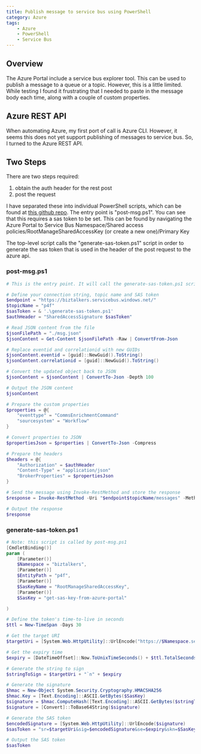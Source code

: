 ```yaml
---
title: Publish message to service bus using PowerShell
category: Azure
tags:
    - Azure
    - PowerShell
    - Service Bus
---
```


## Overview
The Azure Portal include a service bus explorer tool. This can be used to publish a message to a queue or a topic. However, this is a little limited. While testing I found it frustrating that I needed to paste in the message body each time, along with a couple of custom properties.

## Azure REST API
When automating Azure, my first port of call is Azure CLI. However, it seems this does not yet support publishing of messages to service bus. So, I turned to the Azure REST API.

## Two Steps
There are two steps required:
1. obtain the auth header for the rest post
2. post the request

I have separated these into individual PowerShell scripts, which can be found at [this github repo](https://github.com/RobBowman/powershell-svc-bus). The entry point is "post-msg.ps1". You can see that this requires a sas token to be set. This can be found by navigating the Azure Portal to Service Bus Namespace/Shared access policies/RootManageSharedAccessKey (or create a new one)/Primary Key

The top-level script calls the "generate-sas-token.ps1" script in order to generate the sas token that is used in the header of the post request to the azure api.

### post-msg.ps1
```powershell
# This is the entry point. It will call the generate-sas-token.ps1 script to generate a SAS token and then use it to send a message to an Azure Service Bus topic.

# Define your connection string, topic name and SAS token
$endpoint = "https://biztalkers.servicebus.windows.net/"
$topicName = "p4f"
$sasToken = & '.\generate-sas-token.ps1'
$authHeader = "SharedAccessSignature $sasToken"

# Read JSON content from the file
$jsonFilePath = "./msg.json"
$jsonContent = Get-Content $jsonFilePath -Raw | ConvertFrom-Json

# Replace eventid and correlationid with new GUIDs
$jsonContent.eventid = [guid]::NewGuid().ToString()
$jsonContent.correlationid = [guid]::NewGuid().ToString()

# Convert the updated object back to JSON
$jsonContent = $jsonContent | ConvertTo-Json -Depth 100

# Output the JSON content
$jsonContent

# Prepare the custom properties
$properties = @{
    "eventtype" = "CommsEnrichmentCommand"
    "sourcesystem" = "Workflow"
}

# Convert properties to JSON
$propertiesJson = $properties | ConvertTo-Json -Compress

# Prepare the headers
$headers = @{
    "Authorization" = $authHeader
    "Content-Type" = "application/json"
    "BrokerProperties" = $propertiesJson
}

# Send the message using Invoke-RestMethod and store the response
$response = Invoke-RestMethod -Uri "$endpoint$topicName/messages" -Method Post -Body $jsonContent -Headers $headers

# Output the response
$response
```

### generate-sas-token.ps1
```powershell
# Note: this script is called by post-msg.ps1
[CmdletBinding()]
param (
    [Parameter()]
    $Namespace = "biztalkers",
    [Parameter()]
    $EntityPath = "p4f",
    [Parameter()]
    $SasKeyName = "RootManageSharedAccessKey",
    [Parameter()]
    $SasKey = "get-sas-key-from-azure-portal"

)

# Define the token's time-to-live in seconds
$ttl = New-TimeSpan -Days 30

# Get the target URI
$targetUri = [System.Web.HttpUtility]::UrlEncode("https://$Namespace.servicebus.windows.net/$EntityPath")

# Get the expiry time
$expiry = [DateTimeOffset]::Now.ToUnixTimeSeconds() + $ttl.TotalSeconds

# Generate the string to sign
$stringToSign = $targetUri + "`n" + $expiry

# Generate the signature
$hmac = New-Object System.Security.Cryptography.HMACSHA256
$hmac.Key = [Text.Encoding]::ASCII.GetBytes($SasKey)
$signature = $hmac.ComputeHash([Text.Encoding]::ASCII.GetBytes($stringToSign))
$signature = [Convert]::ToBase64String($signature)

# Generate the SAS token
$encodedSignature = [System.Web.HttpUtility]::UrlEncode($signature)
$sasToken = "sr=$targetUri&sig=$encodedSignature&se=$expiry&skn=$SasKeyName"

# Output the SAS token
$sasToken
```
